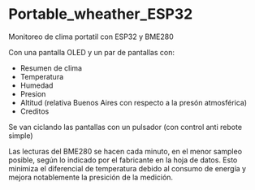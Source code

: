 # Portable_wheather_ESP32
Monitoreo de clima portatil con ESP32 y BME280

Con una pantalla OLED y un par de pantallas con:

- Resumen de clima
- Temperatura
- Humedad
- Presion
- Altitud (relativa Buenos Aires con respecto a la presón atmosférica)
- Creditos

Se van ciclando las pantallas con un pulsador (con control anti rebote simple)

Las lecturas del BME280 se hacen cada minuto, en el menor sampleo posible, según lo indicado por el fabricante en la hoja de datos. Esto minimiza el diferencial de temperatura debido al consumo de energía y mejora notablemente la presición de la medición.
